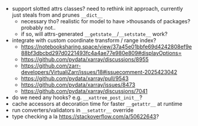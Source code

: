 - support slotted attrs classes? need to rethink init approach, currently just steals from and prunes `__dict__`
    - necessary tho? realistic for model to have >thousands of packages? probably not..
    - if so, will attrs-generated `__getstate__`/`__setstate__` work?
- integrate with custom coordinate transform / range index?
    - https://notebooksharing.space/view/37a45e01bbfe69d4242808ef9e88bf3dbcbd297d0221493fc4a4ae77e980e809#displayOptions=
    - https://github.com/pydata/xarray/discussions/8955
    - https://github.com/zarr-developers/VirtualiZarr/issues/18#issuecomment-2025423042
    - https://github.com/pydata/xarray/pull/9543
    - https://github.com/pydata/xarray/issues/8473
    - https://github.com/pydata/xarray/discussions/7041
- do we need any hooks? e.g. `__xattree_post_init__`?
- cache accessors at decoration time for faster `__getattr__` at runtime
- run converters/validators in `__setattr__` override
- type checking a la https://stackoverflow.com/a/50622643?